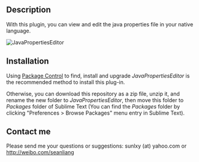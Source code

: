 Description
------------------
With this plugin, you can view and edit the java properties file in your native language.

![JavaPropertiesEditor](http://dl.dropbox.com/u/31937639/JavaPropertiesEditor/properties.png)

Installation
------------------
Using [Package Control](http://wbond.net/sublime_packages/package_control) to find, install and upgrade *JavaPropertiesEditor* is the recommended method to install this plug-in.

Otherwise, you can download this repository as a zip file, unzip it, and rename the new folder to *JavaPropertiesEditor*, then move this folder to *Packages* folder of Sublime Text (You can find the *Packages* folder by clicking "Preferences > Browse Packages" menu entry in Sublime Text).

Contact me
------------------
Please send me your questions or suggestions: sunlxy (at) yahoo.com or http://weibo.com/seanliang
